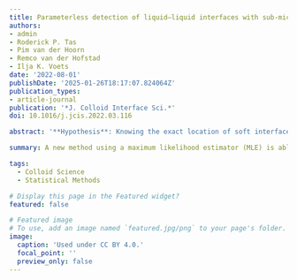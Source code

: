 ```yaml
---
title: Parameterless detection of liquid–liquid interfaces with sub-micron resolution in single-molecule localization microscopy
authors:
- admin
- Roderick P. Tas
- Pim van der Hoorn
- Remco van der Hofstad
- Ilja K. Voets
date: '2022-08-01'
publishDate: '2025-01-26T18:17:07.824064Z'
publication_types:
- article-journal
publication: '*J. Colloid Interface Sci.*'
doi: 10.1016/j.jcis.2022.03.116

abstract: '**Hypothesis**: Knowing the exact location of soft interfaces, such as between water and oil, is essential to the study of nanoscale wetting phenomena. Recently, iPAINT was used to visualize soft interfaces in situ with minimal invasiveness, but computing the exact location of the interface remains challenging. We propose a new method to determine the interface with high accuracy. By modelling the localizations as points generated by two homogeneous Poisson processes, the exact location of the interface can be determined using a maximum likelihood estimator (MLE). **Experiments**: An MLE was constructed to estimate the location of the interface based on the discontinuity in localization density at the interface. To test the MLE, we collected experimental data through iPAINT experiments of oil–water interfaces and generated simulated data using the Monte Carlo method. **Findings**: Simulations show that the interface given by the MLE rapidly converges to the true interface location. The error of the MLE drops below the experimental localization precision. Furthermore, we show that the MLE remains accurate even if the field-of-view is reduced or when one or more particles are on the interface within the field-of-view. This work provides a key step towards the in situ, sub-micron characterization of (nanoparticle-laden) interfaces with minimal invasiveness.'

summary: A new method using a maximum likelihood estimator (MLE) is able to detect the location of soft interfaces, such as the oil–water interface, with high precision in single-molecule localization microscopy (SMLM) experiments. The method remains effective even if the interface contains, but is not saturated with, particles.

tags:
  - Colloid Science
  - Statistical Methods

# Display this page in the Featured widget?
featured: false

# Featured image
# To use, add an image named `featured.jpg/png` to your page's folder.
image:
  caption: 'Used under CC BY 4.0.'
  focal_point: ''
  preview_only: false
---
```

